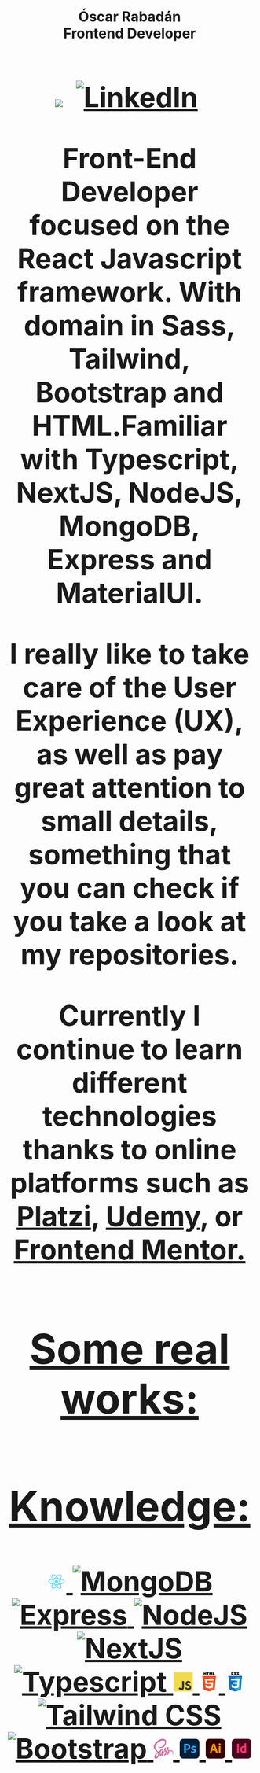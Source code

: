  <h1 align="center"><b>Óscar Rabadán<br>Frontend Developer<h1>
 
   <p align="center">
<a href="https://oscarandio.github.io/portfolio2022/"><img src="https://img.shields.io/badge/-PORTFOLIO-%23ff69b4&?style=for-the-badge&?color=ff69b4 alt="Portfolio Web" /></a>&nbsp;
<a href="https://www.linkedin.com/in/rabadanoscar/"><img src="https://img.shields.io/badge/linkedin-%230077B5.svg?&style=for-the-badge&logo=linkedin&logoColor=white" alt="LinkedIn" /></a>&nbsp;
</p>

 <p> Front-End Developer focused on the React Javascript framework. With domain in Sass, Tailwind, Bootstrap and HTML.Familiar with Typescript, NextJS, NodeJS, MongoDB, Express and MaterialUI.</p>
  
   <p>I really like to take care of the User Experience (UX), as well as pay great attention to small details, something that you can check if you take a look at my repositories.</p>
  
<p>Currently I continue to learn different technologies thanks to online platforms such as <a
                    title="Platzi" href="https://platzi.com/p/rabadanoscar/">Platzi</a>, <a title="Udemy"
                    href="https://www.udemy.com/">Udemy</a>, or <a
                    href="https://www.frontendmentor.io/profile/Oscarandio">Frontend Mentor</href>.</p>
 
  ## Some real works:

                   
  
## Knowledge:

  <p align="center">
   <a href="https://reactjs.org/" target="_blank"> <img src="https://raw.githubusercontent.com/Oscarandio/Oscarandio/main/images/react.png" alt="React" width="40" height="40"/> </a>
<a href="https://www.mongodb.com/es" target="_blank"> <img src="https://oscarandio.github.io/portfolio2022/images/mongodb.jpg" alt="MongoDB" width="40" height="40"/> </a>
<a href="https://expressjs.com/es/" target="_blank"> <img src="https://oscarandio.github.io/portfolio2022/images/express.png" alt="Express" width="40" height="40"/> </a>
<a href="https://nodejs.org/es/" target="_blank"> <img src="https://oscarandio.github.io/portfolio2022/images/node.png" alt="NodeJS" width="40" height="40"/> </a>
  <a href="https://nextjs.org/" target="_blank"> <img src="https://oscarandio.github.io/portfolio2022/images/nextjs.png" alt="NextJS" width="40" height="40"/> </a>
  <a href="https://www.typescriptlang.org/" target="_blank"> <img src="https://oscarandio.github.io/portfolio2022/images/typescript.png" alt="Typescript" width="40" height="40"/> </a>
 <a href="https://developer.mozilla.org/es-ES/docs/Web/JavaScript" target="_blank"> <img src="https://raw.githubusercontent.com/Oscarandio/Oscarandio/83a7ae8e8b32eaeb362903b3d29da40502354c58/images/javascript-original.svg" alt="Javascript" width="40" height="40"/> </a>
 <a href="https://www.w3.org/html/" target="_blank"> <img src="https://raw.githubusercontent.com/Oscarandio/Oscarandio/83a7ae8e8b32eaeb362903b3d29da40502354c58/images/html5-original-wordmark.svg" alt="Html5" width="40" height="40"/> </a>
<a href="https://www.w3schools.com/css/" target="_blank"> <img src="https://raw.githubusercontent.com/Oscarandio/Oscarandio/83a7ae8e8b32eaeb362903b3d29da40502354c58/images/css3-original-wordmark.svg" alt="Css3" width="40" height="40"/> </a>
    <a href="https://tailwindcss.com/" target="_blank"> <img src="https://oscarandio.github.io/portfolio2022/images/tailwind.svg" alt="Tailwind CSS" width="40" height="40"/> </a>
    <a href="https://getbootstrap.com/" target="_blank"> <img src="https://oscarandio.github.io/portfolio2022/images/bootstrap.png" alt="Bootstrap" width="40" height="40"/> </a>
  <a href="https://sass-lang.com/" target="_blank"> <img src="https://raw.githubusercontent.com/Oscarandio/Oscarandio/main/images/sass.png" alt="Sass" width="40" height="40"/> </a>
  <a href="https://www.adobe.com/es" target="_blank"> <img src="https://raw.githubusercontent.com/Oscarandio/Oscarandio/5589bf2e69799ec6bfb770cb17a35e0d27e3d2cd/images/Adobe_Photoshop_CC_icon.svg" alt="Photoshop" width="40" height="40"/> </a>
<a href="https://www.adobe.com/es" target="_blank"> <img src="https://raw.githubusercontent.com/Oscarandio/Oscarandio/5589bf2e69799ec6bfb770cb17a35e0d27e3d2cd/images/Adobe_Illustrator_CC_icon.svg" alt="Illustrator" width="40" height="40"/> </a>
<a href="https://www.adobe.com/es" target="_blank"> <img src="https://raw.githubusercontent.com/Oscarandio/Oscarandio/5589bf2e69799ec6bfb770cb17a35e0d27e3d2cd/images/Adobe_InDesign_CC_icon.svg" alt="Indesign" width="40" height="40"/> </a>
 </p>
